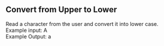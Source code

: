 ## Convert from Upper to Lower

Read a character from the user and convert it into lower case.
<br> Example input: A
<br> Example Output: a
